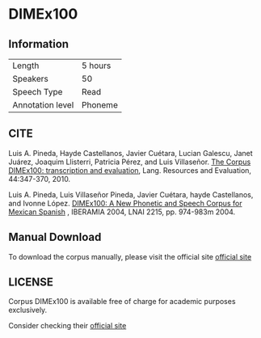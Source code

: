 # DIMEx100

## Information

| | |
|-|-|
|Length|5 hours|
|Speakers|50|
|Speech Type| Read |
|Annotation level| Phoneme |


## CITE

Luis A. Pineda, Hayde Castellanos, Javier Cuétara, Lucian Galescu, Janet Juárez, Joaquim Llisterri, Patricia Pérez, and Luis Villaseñor. [The Corpus DIMEx100: transcription and evaluation](http://turing.iimas.unam.mx/~luis/DIME/DIMEx100/sobretiro-springer.pdf), Lang. Resources and Evaluation, 44:347-370, 2010.

Luis A. Pineda, Luis Villaseñor Pineda, Javier Cuétara, hayde Castellanos, and Ivonne López. [DIMEx100: A New Phonetic and Speech Corpus for Mexican Spanish](http://turing.iimas.unam.mx/~luis/DIME/DIMEx100/DIMEx100-LNAI3315.pdf) , IBERAMIA 2004, LNAI 2215, pp. 974-983m 2004.

## Manual Download

To download the corpus manually, please visit the official site [official site](http://turing.iimas.unam.mx/~luis/DIME/CORPUS-DIMEX.html)

## LICENSE

Corpus DIMEx100 is available free of charge for academic purposes exclusively.

Consider checking their [official site](http://turing.iimas.unam.mx/~luis/DIME/CORPUS-DIMEX.html)
